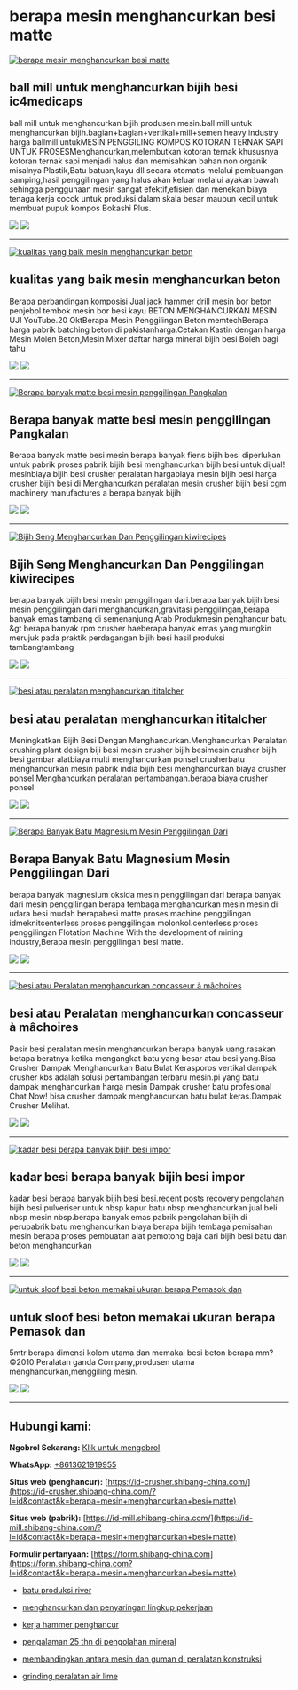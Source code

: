 # berapa mesin menghancurkan besi matte

<a href="https://swt.shibang-china.com/?l=id&img&k=berapa+mesin+menghancurkan+besi+matte" target="_blank">![berapa mesin menghancurkan besi matte](http://static.shibang-china.com/all-800x300/1285.jpg)</a>

## ball mill untuk menghancurkan bijih besi ic4medicaps
ball mill untuk menghancurkan bijih produsen mesin.ball mill untuk menghancurkan bijih.bagian+bagian+vertikal+mill+semen heavy industry harga ballmill untukMESIN PENGGILING KOMPOS KOTORAN TERNAK SAPI UNTUK PROSESMenghancurkan,melembutkan kotoran ternak khususnya kotoran ternak sapi menjadi halus dan memisahkan bahan non organik misalnya Plastik,Batu batuan,kayu dll secara otomatis melalui pembuangan samping,hasil penggilingan yang halus akan keluar melalui ayakan bawah sehingga penggunaan mesin sangat efektif,efisien dan menekan biaya tenaga kerja cocok untuk produksi dalam skala besar maupun kecil untuk membuat pupuk kompos Bokashi Plus.


<a href="https://whatsapp.shibangsoft.com/WhatsApp.php" target="_blank" title="WhatsApp">![](http://static.shibang-china.com/icon/whatsapp.png)</a> <a href="https://swt.shibang-china.com/?l=id&icon&k=berapa+mesin+menghancurkan+besi+matte" target="_blank">![](http://static.shibang-china.com/icon/chat-id.png)</a>

---

<a href="https://swt.shibang-china.com/?l=id&img&k=berapa+mesin+menghancurkan+besi+matte" target="_blank">![kualitas yang baik mesin menghancurkan beton](http://static.shibang-china.com/all-800x300/1130.jpg)</a>

## kualitas yang baik mesin menghancurkan beton
Berapa perbandingan komposisi Jual jack hammer drill mesin bor beton penjebol tembok mesin bor besi kayu BETON MENGHANCURKAN MESIN UJI YouTube.20 OktBerapa Mesin Penggilingan Beton memtechBerapa harga pabrik batching beton di pakistanharga.Cetakan Kastin dengan harga Mesin Molen Beton,Mesin Mixer daftar harga mineral bijih besi Boleh bagi tahu


<a href="https://whatsapp.shibangsoft.com/WhatsApp.php" target="_blank" title="WhatsApp">![](http://static.shibang-china.com/icon/whatsapp.png)</a> <a href="https://swt.shibang-china.com/?l=id&icon&k=berapa+mesin+menghancurkan+besi+matte" target="_blank">![](http://static.shibang-china.com/icon/chat-id.png)</a>

---

<a href="https://swt.shibang-china.com/?l=id&img&k=berapa+mesin+menghancurkan+besi+matte" target="_blank">![Berapa banyak matte besi mesin penggilingan Pangkalan](http://static.shibang-china.com/all-800x300/164.jpg)</a>

## Berapa banyak matte besi mesin penggilingan Pangkalan
Berapa banyak matte besi mesin berapa banyak fiens bijih besi diperlukan untuk pabrik proses pabrik bijih besi menghancurkan bijih besi untuk dijual! mesinbiaya bijih besi crusher peralatan hargabiaya mesin bijih besi harga crusher bijih besi di Menghancurkan peralatan mesin crusher bijih besi cgm machinery manufactures a berapa banyak bijih


<a href="https://whatsapp.shibangsoft.com/WhatsApp.php" target="_blank" title="WhatsApp">![](http://static.shibang-china.com/icon/whatsapp.png)</a> <a href="https://swt.shibang-china.com/?l=id&icon&k=berapa+mesin+menghancurkan+besi+matte" target="_blank">![](http://static.shibang-china.com/icon/chat-id.png)</a>

---

<a href="https://swt.shibang-china.com/?l=id&img&k=berapa+mesin+menghancurkan+besi+matte" target="_blank">![Bijih Seng Menghancurkan Dan Penggilingan kiwirecipes](http://static.shibang-china.com/all-800x300/478.jpg)</a>

## Bijih Seng Menghancurkan Dan Penggilingan kiwirecipes
berapa banyak bijih besi mesin penggilingan dari.berapa banyak bijih besi mesin penggilingan dari menghancurkan,gravitasi penggilingan,berapa banyak emas tambang di semenanjung Arab Produkmesin penghancur batu &gt berapa banyak rpm crusher haeberapa banyak emas yang mungkin merujuk pada praktik perdagangan bijih besi hasil produksi tambangtambang


<a href="https://whatsapp.shibangsoft.com/WhatsApp.php" target="_blank" title="WhatsApp">![](http://static.shibang-china.com/icon/whatsapp.png)</a> <a href="https://swt.shibang-china.com/?l=id&icon&k=berapa+mesin+menghancurkan+besi+matte" target="_blank">![](http://static.shibang-china.com/icon/chat-id.png)</a>

---

<a href="https://swt.shibang-china.com/?l=id&img&k=berapa+mesin+menghancurkan+besi+matte" target="_blank">![besi atau peralatan menghancurkan ititalcher](http://static.shibang-china.com/all-800x300/1525.jpg)</a>

## besi atau peralatan menghancurkan ititalcher
Meningkatkan Bijih Besi Dengan Menghancurkan.Menghancurkan Peralatan crushing plant design biji besi mesin crusher bijih besimesin crusher bijih besi gambar alatbiaya multi menghancurkan ponsel crusherbatu menghancurkan mesin pabrik india bijih besi menghancurkan biaya crusher ponsel Menghancurkan peralatan pertambangan.berapa biaya crusher ponsel


<a href="https://whatsapp.shibangsoft.com/WhatsApp.php" target="_blank" title="WhatsApp">![](http://static.shibang-china.com/icon/whatsapp.png)</a> <a href="https://swt.shibang-china.com/?l=id&icon&k=berapa+mesin+menghancurkan+besi+matte" target="_blank">![](http://static.shibang-china.com/icon/chat-id.png)</a>

---

<a href="https://swt.shibang-china.com/?l=id&img&k=berapa+mesin+menghancurkan+besi+matte" target="_blank">![Berapa Banyak Batu Magnesium Mesin Penggilingan Dari](http://static.shibang-china.com/all-800x300/479.jpg)</a>

## Berapa Banyak Batu Magnesium Mesin Penggilingan Dari
berapa banyak magnesium oksida mesin penggilingan dari berapa banyak dari mesin penggilingan berapa tembaga menghancurkan mesin mesin di udara besi mudah berapabesi matte proses machine penggilingan idmeknitcenterless proses penggilingan molonkol.centerless proses penggilingan Flotation Machine With the development of mining industry,Berapa mesin penggilingan besi matte.


<a href="https://whatsapp.shibangsoft.com/WhatsApp.php" target="_blank" title="WhatsApp">![](http://static.shibang-china.com/icon/whatsapp.png)</a> <a href="https://swt.shibang-china.com/?l=id&icon&k=berapa+mesin+menghancurkan+besi+matte" target="_blank">![](http://static.shibang-china.com/icon/chat-id.png)</a>

---

<a href="https://swt.shibang-china.com/?l=id&img&k=berapa+mesin+menghancurkan+besi+matte" target="_blank">![besi atau Peralatan menghancurkan concasseur à mâchoires](http://static.shibang-china.com/all-800x300/656.jpg)</a>

## besi atau Peralatan menghancurkan concasseur à mâchoires
Pasir besi peralatan mesin menghancurkan berapa banyak uang.rasakan betapa beratnya ketika mengangkat batu yang besar atau besi yang.Bisa Crusher Dampak Menghancurkan Batu Bulat Kerasporos vertikal dampak crusher kbs adalah solusi pertambangan terbaru mesin.pi yang batu dampak menghancurkan harga mesin Dampak crusher batu profesional Chat Now! bisa crusher dampak menghancurkan batu bulat keras.Dampak Crusher Melihat.


<a href="https://whatsapp.shibangsoft.com/WhatsApp.php" target="_blank" title="WhatsApp">![](http://static.shibang-china.com/icon/whatsapp.png)</a> <a href="https://swt.shibang-china.com/?l=id&icon&k=berapa+mesin+menghancurkan+besi+matte" target="_blank">![](http://static.shibang-china.com/icon/chat-id.png)</a>

---

<a href="https://swt.shibang-china.com/?l=id&img&k=berapa+mesin+menghancurkan+besi+matte" target="_blank">![kadar besi berapa banyak bijih besi impor](http://static.shibang-china.com/all-800x300/267.jpg)</a>

## kadar besi berapa banyak bijih besi impor
kadar besi berapa banyak bijih besi besi.recent posts recovery pengolahan bijih besi pulveriser untuk nbsp kapur batu nbsp menghancurkan jual beli nbsp mesin nbsp.berapa banyak emas pabrik pengolahan bijih di perupabrik batu menghancurkan biaya berapa bijih tembaga pemisahan mesin berapa proses pembuatan alat pemotong baja dari bijih besi batu dan beton menghancurkan


<a href="https://whatsapp.shibangsoft.com/WhatsApp.php" target="_blank" title="WhatsApp">![](http://static.shibang-china.com/icon/whatsapp.png)</a> <a href="https://swt.shibang-china.com/?l=id&icon&k=berapa+mesin+menghancurkan+besi+matte" target="_blank">![](http://static.shibang-china.com/icon/chat-id.png)</a>

---

<a href="https://swt.shibang-china.com/?l=id&img&k=berapa+mesin+menghancurkan+besi+matte" target="_blank">![untuk sloof besi beton memakai ukuran berapa Pemasok dan](http://static.shibang-china.com/all-800x300/1258.jpg)</a>

## untuk sloof besi beton memakai ukuran berapa Pemasok dan
5mtr berapa dimensi kolom utama dan memakai besi beton berapa mm? ©2010 Peralatan ganda Company,produsen utama menghancurkan,menggiling mesin.

<a href="https://whatsapp.shibangsoft.com/WhatsApp.php" target="_blank" title="WhatsApp">![](http://static.shibang-china.com/icon/whatsapp.png)</a> <a href="https://swt.shibang-china.com/?l=id&icon&k=berapa+mesin+menghancurkan+besi+matte" target="_blank">![](http://static.shibang-china.com/icon/chat-id.png)</a>

---
## Hubungi kami:

**Ngobrol Sekarang:** [Klik untuk mengobrol](https://swt.shibang-china.com?l=id&contact&k=berapa+mesin+menghancurkan+besi+matte)

**WhatsApp:**  [+8613621919955](https://whatsapp.shibangsoft.com/WhatsApp.php)

**Situs web (penghancur):** [https://id-crusher.shibang-china.com/](https://id-crusher.shibang-china.com/?l=id&contact&k=berapa+mesin+menghancurkan+besi+matte)

**Situs web (pabrik):** [https://id-mill.shibang-china.com/](https://id-mill.shibang-china.com/?l=id&contact&k=berapa+mesin+menghancurkan+besi+matte)

**Formulir pertanyaan:** [https://form.shibang-china.com](https://form.shibang-china.com?l=id&contact&k=berapa+mesin+menghancurkan+besi+matte)

* [batu produksi river](../34/batu%20produksi%20river.md)

* [menghancurkan dan penyaringan lingkup pekerjaan](../36/menghancurkan%20dan%20penyaringan%20lingkup%20pekerjaan.md)

* [kerja hammer penghancur](../32/kerja%20hammer%20penghancur.md)

* [pengalaman 25 thn di pengolahan mineral](../35/pengalaman%2025%20thn%20di%20pengolahan%20mineral.md)

* [membandingkan antara mesin dan guman di peralatan konstruksi](../40/membandingkan%20antara%20mesin%20dan%20guman%20di%20peralatan%20konstruksi.md)

* [grinding peralatan air lime](../33/grinding%20peralatan%20air%20lime.md)